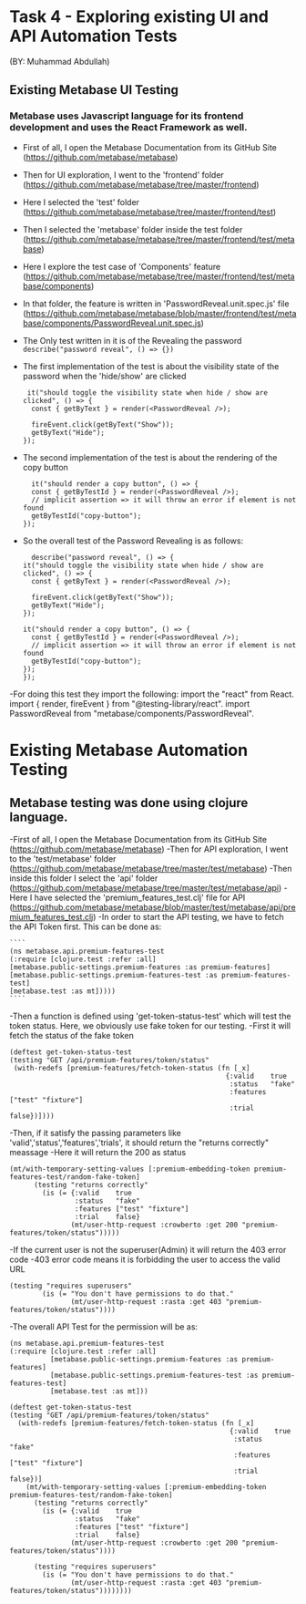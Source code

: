 # Task 4 - Exploring existing UI and API Automation Tests
(BY: Muhammad Abdullah)
## Existing Metabase UI Testing
### Metabase uses Javascript language for its frontend development and uses the React Framework as well. 
- First of all, I open the Metabase Documentation from its GitHub Site (https://github.com/metabase/metabase)
- Then for UI exploration, I went to the 'frontend' folder (https://github.com/metabase/metabase/tree/master/frontend)
- Here I selected the 'test' folder (https://github.com/metabase/metabase/tree/master/frontend/test)
- Then I selected the 'metabase' folder inside the test folder (https://github.com/metabase/metabase/tree/master/frontend/test/metabase)
- Here I explore the test case of 'Components' feature (https://github.com/metabase/metabase/tree/master/frontend/test/metabase/components)
- In that folder, the feature is written in 'PasswordReveal.unit.spec.js' file 
           (https://github.com/metabase/metabase/blob/master/frontend/test/metabase/components/PasswordReveal.unit.spec.js)
           
           
- The Only test written in it is of the Revealing the password `describe("password reveal", () => {})`
   
   
- The first implementation of the test is about the visibility state of the password when the 'hide/show' are clicked

  ````
   it("should toggle the visibility state when hide / show are clicked", () => {
    const { getByText } = render(<PasswordReveal />);

    fireEvent.click(getByText("Show"));
    getByText("Hide");
  });
  ````
  
  
- The second implementation of the test is about the rendering of the copy button

  ````
    it("should render a copy button", () => {
    const { getByTestId } = render(<PasswordReveal />);
    // implicit assertion => it will throw an error if element is not found
    getByTestId("copy-button");
  });
  ````
  
  
- So the overall test of the Password Revealing is as follows:

  ```
    describe("password reveal", () => {
  it("should toggle the visibility state when hide / show are clicked", () => {
    const { getByText } = render(<PasswordReveal />);

    fireEvent.click(getByText("Show"));
    getByText("Hide");
  });

  it("should render a copy button", () => {
    const { getByTestId } = render(<PasswordReveal />);
    // implicit assertion => it will throw an error if element is not found
    getByTestId("copy-button");
  });
  });

   ```
 
-For doing this test they import the following:
           import the "react" from React.
           import { render, fireEvent } from "@testing-library/react".
           import PasswordReveal from "metabase/components/PasswordReveal".
    
# Existing Metabase Automation Testing
## Metabase testing was done using clojure language. 
-First of all, I open the Metabase Documentation from its GitHub Site (https://github.com/metabase/metabase)
-Then for API exploration, I went to the 'test/metabase' folder (https://github.com/metabase/metabase/tree/master/test/metabase)
-Then inside this folder I select the 'api' folder (https://github.com/metabase/metabase/tree/master/test/metabase/api)
-Here I have selected the 'premium_features_test.clj' file for API (https://github.com/metabase/metabase/blob/master/test/metabase/api/premium_features_test.clj)
-In order to start the API testing, we have to fetch the API Token first. This can be done as:

    ````
    (ns metabase.api.premium-features-test
    (:require [clojure.test :refer :all]
    [metabase.public-settings.premium-features :as premium-features]
    [metabase.public-settings.premium-features-test :as premium-features-test]
    [metabase.test :as mt]))))
    ````
-Then a function is defined using 'get-token-status-test' which will test the token status. Here, we obviously use fake token for our testing.
-First it will fetch the status of the fake token
   
   ````
   (deftest get-token-status-test
  (testing "GET /api/premium-features/token/status"
    (with-redefs [premium-features/fetch-token-status (fn [_x]
                                                        {:valid    true
                                                         :status   "fake"
                                                         :features ["test" "fixture"]
                                                         :trial    false})])))
   ````
   
-Then, if it satisfy the passing parameters like 'valid','status','features','trials', it should return the "returns correctly" meassage
-Here it will return the 200 as status

  ````
  (mt/with-temporary-setting-values [:premium-embedding-token premium-features-test/random-fake-token]
        (testing "returns correctly"
          (is (= {:valid    true
                  :status   "fake"
                  :features ["test" "fixture"]
                  :trial    false}
                 (mt/user-http-request :crowberto :get 200 "premium-features/token/status")))))
  ````
-If the current user is not the superuser(Admin) it will return the 403 error code
-403 error code means it is forbidding the user to access the valid URL

  ````
  (testing "requires superusers"
          (is (= "You don't have permissions to do that."
                 (mt/user-http-request :rasta :get 403 "premium-features/token/status"))))
  ````
  
-The overall API Test for the permission will be as:

  ````
  (ns metabase.api.premium-features-test
  (:require [clojure.test :refer :all]
            [metabase.public-settings.premium-features :as premium-features]
            [metabase.public-settings.premium-features-test :as premium-features-test]
            [metabase.test :as mt]))

(deftest get-token-status-test
  (testing "GET /api/premium-features/token/status"
    (with-redefs [premium-features/fetch-token-status (fn [_x]
                                                        {:valid    true
                                                         :status   "fake"
                                                         :features ["test" "fixture"]
                                                         :trial    false})]
      (mt/with-temporary-setting-values [:premium-embedding-token premium-features-test/random-fake-token]
        (testing "returns correctly"
          (is (= {:valid    true
                  :status   "fake"
                  :features ["test" "fixture"]
                  :trial    false}
                 (mt/user-http-request :crowberto :get 200 "premium-features/token/status"))))

        (testing "requires superusers"
          (is (= "You don't have permissions to do that."
                 (mt/user-http-request :rasta :get 403 "premium-features/token/status"))))))))
   `````
